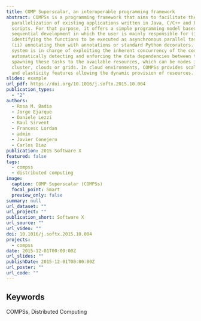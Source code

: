 ```yaml
---
title: COMP Superscalar, an interoperable programming framework
abstract: COMPSs is a programming framework that aims to facilitate the
  parallelization of existing applications written in Java, C/C++ and Python
  scripts. For that purpose, it offers a simple programming model based on
  sequential development in which the user is mainly responsible for (i)
  identifying the functions to be executed as asynchronous parallel tasks and
  (ii) annotating them with annotations or standard Python decorators. A runtime
  system is in charge of exploiting the inherent concurrency of the code,
  automatically detecting and enforcing the data dependencies between tasks and
  spawning these tasks to the available resources, which can be nodes in a
  cluster, clouds or grids. In cloud environments, COMPSs provides scalability
  and elasticity features allowing the dynamic provision of resources.
slides: example
url_pdf: https://doi.org/10.1016/j.softx.2015.10.004
publication_types:
  - "2"
authors:
  - Rosa M. Badia
  - Jorge Ejarque
  - Daniele Lezzi
  - Raul Sirvent
  - Francesc Lordan
  - admin
  - Javier Conejero
  - Carlos Diaz
publication: 2015 Software X
featured: false
tags:
  - compss
  - distributed computing
image:
  caption: COMP Superscalar (COMPSs)
  focal_point: Smart
  preview_only: false
summary: null
url_dataset: ""
url_project: ""
publication_short: Software X
url_source: ""
url_video: ""
doi: 10.1016/j.softx.2015.10.004
projects:
  - compss
date: 2015-12-01T00:00:00Z
url_slides: ""
publishDate: 2015-12-01T00:00:00Z
url_poster: ""
url_code: ""
---
```


<h2>Keywords</h2>
COMPSs, Distributed Computing
